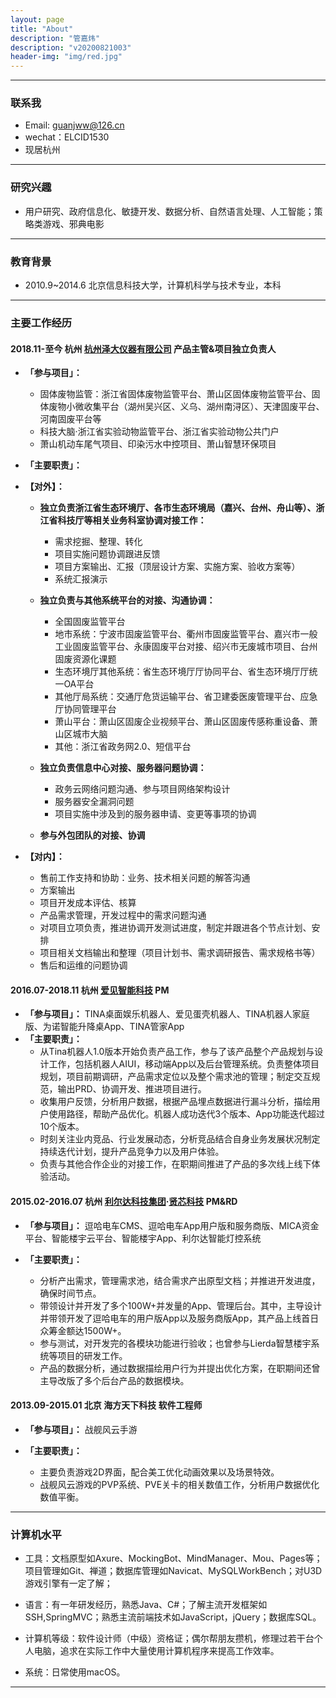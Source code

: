 ```yaml
---
layout: page
title: "About"
description: "管嘉炜"
description: "v20200821003"
header-img: "img/red.jpg"
---
```

------
### 联系我

- Email: guanjww@126.cn
- wechat：ELCID1530
- 现居杭州


------
### 研究兴趣 

- 用户研究、政府信息化、敏捷开发、数据分析、自然语言处理、人工智能；策略类游戏、邪典电影


------
### 教育背景

- 2010.9~2014.6 北京信息科技大学，计算机科学与技术专业，本科


------
### 主要工作经历

#### 2018.11-至今 杭州 [杭州泽大仪器有限公司](http://www.zjuee.com/) 产品主管&项目独立负责人

- **「参与项目」：**
  - 固体废物监管：浙江省固体废物监管平台、萧山区固体废物监管平台、固体废物小微收集平台（湖州吴兴区、义乌、湖州南浔区）、天津固废平台、河南固废平台等
  - 科技大脑·浙江省实验动物监管平台、浙江省实验动物公共门户
  - 萧山机动车尾气项目、印染污水中控项目、萧山智慧环保项目

- **「主要职责」：**
- **【对外】：**
  - **独立负责浙江省生态环境厅、各市生态环境局（嘉兴、台州、舟山等）、浙江省科技厅等相关业务科室协调对接工作：**
    + 需求挖掘、整理、转化
    + 项目实施问题协调跟进反馈
    + 项目方案输出、汇报（顶层设计方案、实施方案、验收方案等）
    + 系统汇报演示

  - **独立负责与其他系统平台的对接、沟通协调：**
    + 全国固废监管平台
    + 地市系统：宁波市固废监管平台、衢州市固废监管平台、嘉兴市一般工业固废监管平台、永康固废平台对接、绍兴市无废城市项目、台州固废资源化课题
    + 生态环境厅其他系统：省生态环境厅厅协同平台、省生态环境厅厅统一OA平台
    + 其他厅局系统：交通厅危货运输平台、省卫建委医废管理平台、应急厅协同管理平台
    + 萧山平台：萧山区固废企业视频平台、萧山区固废传感称重设备、萧山区城市大脑
    + 其他：浙江省政务网2.0、短信平台

  - **独立负责信息中心对接、服务器问题协调：**
    + 政务云网络问题沟通、参与项目网络架构设计
    + 服务器安全漏洞问题
    + 项目实施中涉及到的服务器申请、变更等事项的协调

  -  **参与外包团队的对接、协调**

- **【对内】：**
  - 售前工作支持和协助：业务、技术相关问题的解答沟通
  - 方案输出
  - 项目开发成本评估、核算
  - 产品需求管理，开发过程中的需求问题沟通
  - 对项目立项负责，推进协调开发测试进度，制定并跟进各个节点计划、安排
  - 项目相关文档输出和整理（项目计划书、需求调研报告、需求规格书等）
  - 售后和运维的问题协调


#### 2016.07-2018.11 杭州 [爱见智能科技](http://www.iaijian.com) PM

- **「参与项目」：** TINA桌面娱乐机器人、爱见蛋壳机器人、TINA机器人家庭版、为诺智能升降桌App、TINA管家App
- **「主要职责」：**
  - 从Tina机器人1.0版本开始负责产品工作，参与了该产品整个产品规划与设计工作，包括机器人AIUI，移动端App以及后台管理系统。负责整体项目规划，项目前期调研，产品需求定位以及整个需求池的管理；制定交互规范，输出PRD、协调开发、推进项目进行。
  - 收集用户反馈，分析用户数据，根据产品埋点数据进行漏斗分析，描绘用户使用路径，帮助产品优化。机器人成功迭代3个版本、App功能迭代超过10个版本。
  - 时刻关注业内竞品、行业发展动态，分析竞品结合自身业务发展状况制定持续迭代计划，提升产品竞争力以及用户体验。
  - 负责与其他合作企业的对接工作，在职期间推进了产品的多次线上线下体验活动。


#### 2015.02-2016.07 杭州 [利尔达科技集团](http://www.lierda.com)·[贤芯科技](http://www.senthink.com) PM&RD 

- **「参与项目」：** 逗哈电车CMS、逗哈电车App用户版和服务商版、MICA资金平台、智能楼宇云平台、智能楼宇App、利尔达智能灯控系统  

- **「主要职责」：**
  - 分析产出需求，管理需求池，结合需求产出原型文档；并推进开发进度，确保时间节点。
  - 带领设计并开发了多个100W+并发量的App、管理后台。其中，主导设计并带领开发了逗哈电车的用户版App以及服务商版App，其产品上线首日众筹金额达1500W+。
  - 参与测试，对开发完的各模块功能进行验收；也曾参与Lierda智慧楼宇系统等项目的研发工作。
  - 产品的数据分析，通过数据描绘用户行为并提出优化方案，在职期间还曾主导改版了多个后台产品的数据模块。


#### 2013.09-2015.01 北京 海方天下科技 软件工程师 

- **「参与项目」：** 战舰风云手游  

- **「主要职责」：**
  - 主要负责游戏2D界面，配合美工优化动画效果以及场景特效。
  - 战舰风云游戏的PVP系统、PVE关卡的相关数值工作，分析用户数据优化数值平衡。


------
### 计算机水平

- 工具：文档原型如Axure、MockingBot、MindManager、Mou、Pages等；项目管理如Git、禅道；数据库管理如Navicat、MySQLWorkBench；对U3D游戏引擎有一定了解；

- 语言：有一年研发经历，熟悉Java、C#；了解主流开发框架如SSH,SpringMVC；熟悉主流前端技术如JavaScript，jQuery；数据库SQL。

- 计算机等级：软件设计师（中级）资格证；偶尔帮朋友攒机，修理过若干台个人电脑，追求在实际工作中大量使用计算机程序来提高工作效率。

- 系统：日常使用macOS。

------


<center>
</center>






